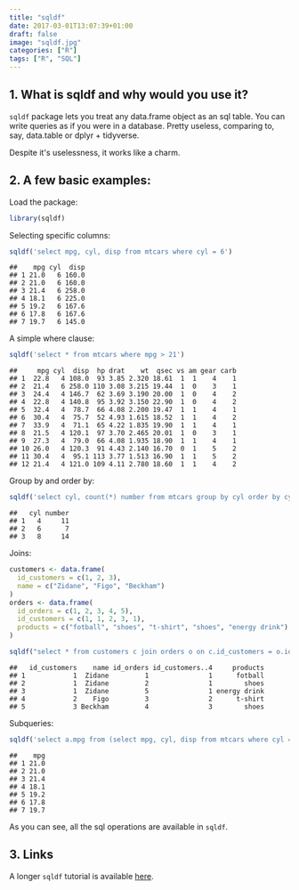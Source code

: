 ```yaml
---
title: "sqldf"
date: 2017-03-01T13:07:39+01:00
draft: false
image: "sqldf.jpg"
categories: ["R"]
tags: ["R", "SQL"]
---
```







## 1. What is sqldf and why would you use it?

`sqldf` package lets you treat any data.frame object as an sql table. You can write queries as if you were in a database. Pretty useless, comparing to, say, data.table or dplyr + tidyverse.

Despite it's uselessness, it works like a charm.


## 2. A few basic examples:

Load the package:

```r
library(sqldf)
```


Selecting specific columns:

```r
sqldf('select mpg, cyl, disp from mtcars where cyl = 6')
```

```
##    mpg cyl  disp
## 1 21.0   6 160.0
## 2 21.0   6 160.0
## 3 21.4   6 258.0
## 4 18.1   6 225.0
## 5 19.2   6 167.6
## 6 17.8   6 167.6
## 7 19.7   6 145.0
```

A simple where clause:

```r
sqldf('select * from mtcars where mpg > 21')
```

```
##     mpg cyl  disp  hp drat    wt  qsec vs am gear carb
## 1  22.8   4 108.0  93 3.85 2.320 18.61  1  1    4    1
## 2  21.4   6 258.0 110 3.08 3.215 19.44  1  0    3    1
## 3  24.4   4 146.7  62 3.69 3.190 20.00  1  0    4    2
## 4  22.8   4 140.8  95 3.92 3.150 22.90  1  0    4    2
## 5  32.4   4  78.7  66 4.08 2.200 19.47  1  1    4    1
## 6  30.4   4  75.7  52 4.93 1.615 18.52  1  1    4    2
## 7  33.9   4  71.1  65 4.22 1.835 19.90  1  1    4    1
## 8  21.5   4 120.1  97 3.70 2.465 20.01  1  0    3    1
## 9  27.3   4  79.0  66 4.08 1.935 18.90  1  1    4    1
## 10 26.0   4 120.3  91 4.43 2.140 16.70  0  1    5    2
## 11 30.4   4  95.1 113 3.77 1.513 16.90  1  1    5    2
## 12 21.4   4 121.0 109 4.11 2.780 18.60  1  1    4    2
```

Group by and order by:

```r
sqldf('select cyl, count(*) number from mtcars group by cyl order by cyl')
```

```
##   cyl number
## 1   4     11
## 2   6      7
## 3   8     14
```

Joins:

```r
customers <- data.frame(
  id_customers = c(1, 2, 3),
  name = c("Zidane", "Figo", "Beckham")
)
orders <- data.frame(
  id_orders = c(1, 2, 3, 4, 5),
  id_customers = c(1, 1, 2, 3, 1),
  products = c("fotball", "shoes", "t-shirt", "shoes", "energy drink")
)

sqldf("select * from customers c join orders o on c.id_customers = o.id_customers")
```

```
##   id_customers    name id_orders id_customers..4     products
## 1            1  Zidane         1               1      fotball
## 2            1  Zidane         2               1        shoes
## 3            1  Zidane         5               1 energy drink
## 4            2    Figo         3               2      t-shirt
## 5            3 Beckham         4               3        shoes
```

Subqueries:

```r
sqldf('select a.mpg from (select mpg, cyl, disp from mtcars where cyl = 6) as a')
```

```
##    mpg
## 1 21.0
## 2 21.0
## 3 21.4
## 4 18.1
## 5 19.2
## 6 17.8
## 7 19.7
```

As you can see, all the sql operations are available in `sqldf`.

## 3. Links

A longer `sqldf` tutorial is available [here](http://jasdumas.com/tech-short-papers/sqldf_tutorial.html#).
